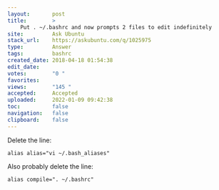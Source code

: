 ```yaml
---
layout:       post
title:        >
    Put . ~∕.bashrc and now prompts 2 files to edit indefinitely
site:         Ask Ubuntu
stack_url:    https://askubuntu.com/q/1025975
type:         Answer
tags:         bashrc
created_date: 2018-04-18 01:54:38
edit_date:    
votes:        "0 "
favorites:    
views:        "145 "
accepted:     Accepted
uploaded:     2022-01-09 09:42:38
toc:          false
navigation:   false
clipboard:    false
---
```


Delete the line:

``` 
alias alias="vi ~/.bash_aliases"

```

Also probably delete the line:

``` 
alias compile=". ~/.bashrc"

```
